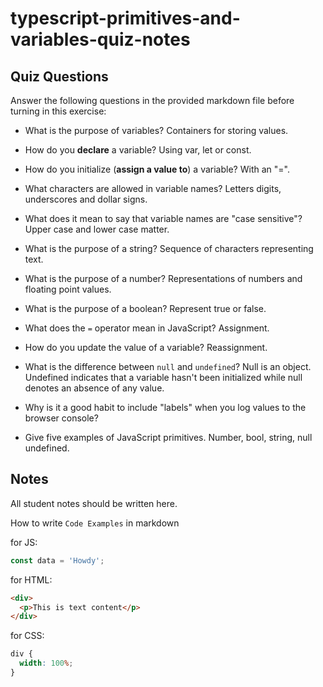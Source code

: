# typescript-primitives-and-variables-quiz-notes

## Quiz Questions

Answer the following questions in the provided markdown file before turning in this exercise:

- What is the purpose of variables?
  Containers for storing values.

- How do you **declare** a variable?
  Using var, let or const.

- How do you initialize (**assign a value to**) a variable?
  With an "=".
- What characters are allowed in variable names?
  Letters digits, underscores and dollar signs.

- What does it mean to say that variable names are "case sensitive"?
  Upper case and lower case matter.

- What is the purpose of a string?
  Sequence of characters representing text.

- What is the purpose of a number?
  Representations of numbers and floating point values.

- What is the purpose of a boolean?
  Represent true or false.

- What does the `=` operator mean in JavaScript?
  Assignment.

- How do you update the value of a variable?
  Reassignment.

- What is the difference between `null` and `undefined`?
  Null is an object. Undefined indicates that a variable hasn't been initialized while null denotes an absence of any value.

- Why is it a good habit to include "labels" when you log values to the browser console?

- Give five examples of JavaScript primitives.
  Number, bool, string, null undefined.

## Notes

All student notes should be written here.

How to write `Code Examples` in markdown

for JS:

```javascript
const data = 'Howdy';
```

for HTML:

```html
<div>
  <p>This is text content</p>
</div>
```

for CSS:

```css
div {
  width: 100%;
}
```
